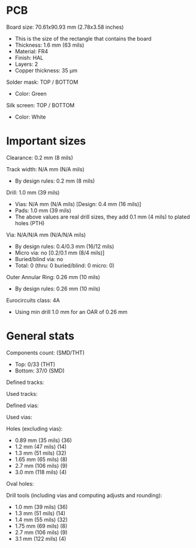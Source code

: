 # PCB

Board size: 70.61x90.93 mm (2.78x3.58 inches)

- This is the size of the rectangle that contains the board
- Thickness: 1.6 mm (63 mils)
- Material: FR4
- Finish: HAL
- Layers: 2
- Copper thickness: 35 µm

Solder mask: TOP / BOTTOM

- Color: Green

Silk screen: TOP / BOTTOM

- Color: White


# Important sizes

Clearance: 0.2 mm (8 mils)

Track width: N/A mm (N/A mils)

- By design rules: 0.2 mm (8 mils)

Drill: 1.0 mm (39 mils)

- Vias: N/A mm (N/A mils) [Design: 0.4 mm (16 mils)]
- Pads: 1.0 mm (39 mils)
- The above values are real drill sizes, they add 0.1 mm (4 mils) to plated holes (PTH)

Via: N/A/N/A mm (N/A/N/A mils)

- By design rules: 0.4/0.3 mm (16/12 mils)
- Micro via: no [0.2/0.1 mm (8/4 mils)]
- Buried/blind via: no
- Total: 0 (thru: 0 buried/blind: 0 micro: 0)

Outer Annular Ring: 0.26 mm (10 mils)

- By design rules: 0.26 mm (10 mils)

Eurocircuits class: 4A
- Using min drill 1.0 mm for an OAR of 0.26 mm


# General stats

Components count: (SMD/THT)

- Top: 0/33 (THT)
- Bottom: 37/0 (SMD)

Defined tracks:


Used tracks:


Defined vias:


Used vias:


Holes (excluding vias):

- 0.89 mm (35 mils) (36)
- 1.2 mm (47 mils) (14)
- 1.3 mm (51 mils) (32)
- 1.65 mm (65 mils) (8)
- 2.7 mm (106 mils) (9)
- 3.0 mm (118 mils) (4)

Oval holes:


Drill tools (including vias and computing adjusts and rounding):

- 1.0 mm (39 mils) (36)
- 1.3 mm (51 mils) (14)
- 1.4 mm (55 mils) (32)
- 1.75 mm (69 mils) (8)
- 2.7 mm (106 mils) (9)
- 3.1 mm (122 mils) (4)




